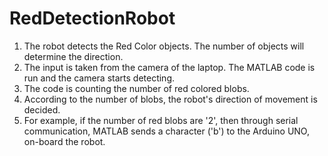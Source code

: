 # RedDetectionRobot
1. The robot detects the Red Color objects. The number of objects will determine the direction.
2. The input is taken from the camera of the laptop. The MATLAB code is run and the camera starts detecting.
3. The code is counting the number of red colored blobs.
4. According to the number of blobs, the robot's direction of movement is decided.
5. For example, if the number of red blobs are '2', then through serial communication, MATLAB sends a character ('b') to the Arduino UNO, on-board the robot.
